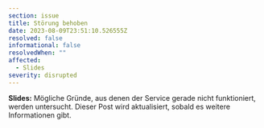 ```yaml
---
section: issue
title: Störung behoben
date: 2023-08-09T23:51:10.526555Z
resolved: false
informational: false
resolvedWhen: ""
affected:
  - Slides
severity: disrupted
---
```

**Slides:** Mögliche Gründe, aus denen der Service gerade nicht funktioniert, werden untersucht. Dieser Post wird aktualisiert, sobald es weitere Informationen gibt.

        
